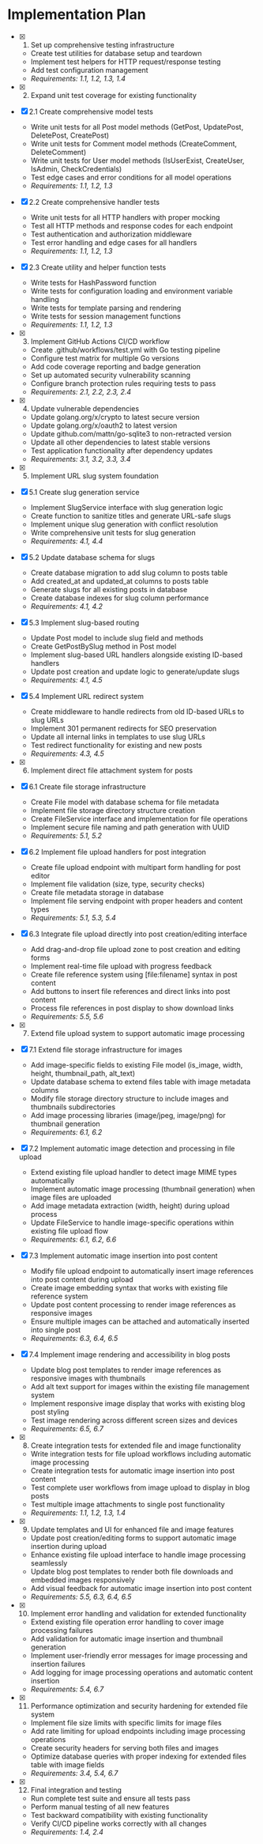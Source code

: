 # Implementation Plan

- [x] 1. Set up comprehensive testing infrastructure
  - Create test utilities for database setup and teardown
  - Implement test helpers for HTTP request/response testing
  - Add test configuration management
  - _Requirements: 1.1, 1.2, 1.3, 1.4_

- [x] 2. Expand unit test coverage for existing functionality
- [x] 2.1 Create comprehensive model tests
  - Write unit tests for all Post model methods (GetPost, UpdatePost, DeletePost, CreatePost)
  - Write unit tests for Comment model methods (CreateComment, DeleteComment)
  - Write unit tests for User model methods (IsUserExist, CreateUser, IsAdmin, CheckCredentials)
  - Test edge cases and error conditions for all model operations
  - _Requirements: 1.1, 1.2, 1.3_

- [x] 2.2 Create comprehensive handler tests
  - Write unit tests for all HTTP handlers with proper mocking
  - Test all HTTP methods and response codes for each endpoint
  - Test authentication and authorization middleware
  - Test error handling and edge cases for all handlers
  - _Requirements: 1.1, 1.2, 1.3_

- [x] 2.3 Create utility and helper function tests
  - Write tests for HashPassword function
  - Write tests for configuration loading and environment variable handling
  - Write tests for template parsing and rendering
  - Write tests for session management functions
  - _Requirements: 1.1, 1.2, 1.3_

- [x] 3. Implement GitHub Actions CI/CD workflow
  - Create .github/workflows/test.yml with Go testing pipeline
  - Configure test matrix for multiple Go versions
  - Add code coverage reporting and badge generation
  - Set up automated security vulnerability scanning
  - Configure branch protection rules requiring tests to pass
  - _Requirements: 2.1, 2.2, 2.3, 2.4_

- [x] 4. Update vulnerable dependencies
  - Update golang.org/x/crypto to latest secure version
  - Update golang.org/x/oauth2 to latest version
  - Update github.com/mattn/go-sqlite3 to non-retracted version
  - Update all other dependencies to latest stable versions
  - Test application functionality after dependency updates
  - _Requirements: 3.1, 3.2, 3.3, 3.4_

- [x] 5. Implement URL slug system foundation
- [x] 5.1 Create slug generation service
  - Implement SlugService interface with slug generation logic
  - Create function to sanitize titles and generate URL-safe slugs
  - Implement unique slug generation with conflict resolution
  - Write comprehensive unit tests for slug generation
  - _Requirements: 4.1, 4.4_

- [x] 5.2 Update database schema for slugs
  - Create database migration to add slug column to posts table
  - Add created_at and updated_at columns to posts table
  - Generate slugs for all existing posts in database
  - Create database indexes for slug column performance
  - _Requirements: 4.1, 4.2_

- [x] 5.3 Implement slug-based routing
  - Update Post model to include slug field and methods
  - Create GetPostBySlug method in Post model
  - Implement slug-based URL handlers alongside existing ID-based handlers
  - Update post creation and update logic to generate/update slugs
  - _Requirements: 4.1, 4.5_

- [x] 5.4 Implement URL redirect system
  - Create middleware to handle redirects from old ID-based URLs to slug URLs
  - Implement 301 permanent redirects for SEO preservation
  - Update all internal links in templates to use slug URLs
  - Test redirect functionality for existing and new posts
  - _Requirements: 4.3, 4.5_

- [x] 6. Implement direct file attachment system for posts
- [x] 6.1 Create file storage infrastructure
  - Create File model with database schema for file metadata
  - Implement file storage directory structure creation
  - Create FileService interface and implementation for file operations
  - Implement secure file naming and path generation with UUID
  - _Requirements: 5.1, 5.2_

- [x] 6.2 Implement file upload handlers for post integration
  - Create file upload endpoint with multipart form handling for post editor
  - Implement file validation (size, type, security checks)
  - Create file metadata storage in database
  - Implement file serving endpoint with proper headers and content types
  - _Requirements: 5.1, 5.3, 5.4_

- [x] 6.3 Integrate file upload directly into post creation/editing interface
  - Add drag-and-drop file upload zone to post creation and editing forms
  - Implement real-time file upload with progress feedback
  - Create file reference system using [file:filename] syntax in post content
  - Add buttons to insert file references and direct links into post content
  - Process file references in post display to show download links
  - _Requirements: 5.5, 5.6_

- [x] 7. Extend file upload system to support automatic image processing
- [x] 7.1 Extend file storage infrastructure for images
  - Add image-specific fields to existing File model (is_image, width, height, thumbnail_path, alt_text)
  - Update database schema to extend files table with image metadata columns
  - Modify file storage directory structure to include images and thumbnails subdirectories
  - Add image processing libraries (image/jpeg, image/png) for thumbnail generation
  - _Requirements: 6.1, 6.2_

- [x] 7.2 Implement automatic image detection and processing in file upload
  - Extend existing file upload handler to detect image MIME types automatically
  - Implement automatic image processing (thumbnail generation) when image files are uploaded
  - Add image metadata extraction (width, height) during upload process
  - Update FileService to handle image-specific operations within existing file upload flow
  - _Requirements: 6.1, 6.2, 6.6_

- [x] 7.3 Implement automatic image insertion into post content
  - Modify file upload endpoint to automatically insert image references into post content during upload
  - Create image embedding syntax that works with existing file reference system
  - Update post content processing to render image references as responsive images
  - Ensure multiple images can be attached and automatically inserted into single post
  - _Requirements: 6.3, 6.4, 6.5_

- [x] 7.4 Implement image rendering and accessibility in blog posts
  - Update blog post templates to render image references as responsive images with thumbnails
  - Add alt text support for images within the existing file management system
  - Implement responsive image display that works with existing blog post styling
  - Test image rendering across different screen sizes and devices
  - _Requirements: 6.5, 6.7_

- [x] 8. Create integration tests for extended file and image functionality
  - Write integration tests for file upload workflows including automatic image processing
  - Create integration tests for automatic image insertion into post content
  - Test complete user workflows from image upload to display in blog posts
  - Test multiple image attachments to single post functionality
  - _Requirements: 1.1, 1.2, 1.3, 1.4_

- [x] 9. Update templates and UI for enhanced file and image features
  - Update post creation/editing forms to support automatic image insertion during upload
  - Enhance existing file upload interface to handle image processing seamlessly
  - Update blog post templates to render both file downloads and embedded images responsively
  - Add visual feedback for automatic image insertion into post content
  - _Requirements: 5.5, 6.3, 6.4, 6.5_

- [x] 10. Implement error handling and validation for extended functionality
  - Extend existing file operation error handling to cover image processing failures
  - Add validation for automatic image insertion and thumbnail generation
  - Implement user-friendly error messages for image processing and insertion failures
  - Add logging for image processing operations and automatic content insertion
  - _Requirements: 5.4, 6.7_

- [x] 11. Performance optimization and security hardening for extended file system
  - Implement file size limits with specific limits for image files
  - Add rate limiting for upload endpoints including image processing operations
  - Create security headers for serving both files and images
  - Optimize database queries with proper indexing for extended files table with image fields
  - _Requirements: 3.4, 5.4, 6.7_

- [x] 12. Final integration and testing
  - Run complete test suite and ensure all tests pass
  - Perform manual testing of all new features
  - Test backward compatibility with existing functionality
  - Verify CI/CD pipeline works correctly with all changes
  - _Requirements: 1.4, 2.4_